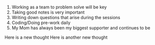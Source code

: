 1) Working as a team to problem solve will be key
2) Taking good notes is very important
3) Writing down questions that arise during the sessions
4) Coding/Doing pre-work daily
5) My Mom has always been my biggest supporter and continues to be

Here is a new thought
Here is another new thought
